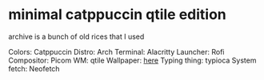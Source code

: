 # minimal catppuccin qtile edition

archive is a bunch of old rices that I used

Colors: Catppuccin
Distro: Arch
Terminal: Alacritty
Launcher: Rofi
Compositor: Picom
WM: qtile
Wallpaper: [here](https://github.com/Harshit-T/Wallpapers)
Typing thing: typioca
System fetch: Neofetch
